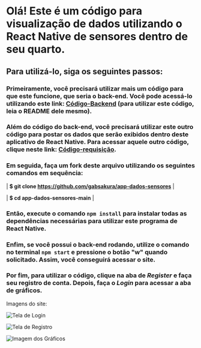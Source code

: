 # Olá! Este é um código para visualização de dados utilizando o React Native de sensores dentro de seu quarto.

## Para utilizá-lo, siga os seguintes passos:

### Primeiramente, você precisará utilizar mais um código para que este funcione, que seria o back-end. Você pode acessá-lo utilizando este link: [Código-Backend](https://github.com/gabsakura/2emr-backend-IoT-dados-sensores-main.git) (para utilizar este código, leia o README dele mesmo).

### Além do código do back-end, você precisará utilizar este outro código para postar os dados que serão exibidos dentro deste aplicativo de React Native. Para acessar aquele outro código, clique neste link: [Código-requisição](https://github.com/gabsakura/2emr-backend-IoT-dados-sensores-main.git).

### Em seguida, faça um fork deste arquivo utilizando os seguintes comandos em sequência:

| **$ git clone https://github.com/gabsakura/app-dados-sensores** | 

| **$ cd app-dados-sensores-main** |

### Então, execute o comando `npm install` para instalar todas as dependências necessárias para utilizar este programa de React Native.

### Enfim, se você possui o back-end rodando, utilize o comando no terminal `npm start` e pressione o botão "w" quando solicitado. Assim, você conseguirá acessar o site.

### Por fim, para utilizar o código, clique na aba de *Register* e faça seu registro de conta. Depois, faça o *Login* para acessar a aba de gráficos.

Imagens do site:

![Tela de Login](https://github.com/gabsakura/app-dados-sensores/blob/main/images/loginscreen.png)

![Tela de Registro](https://github.com/gabsakura/app-dados-sensores/blob/main/images/image.png)

![Imagem dos Gráficos](https://github.com/gabsakura/app-dados-sensores/blob/main/images/Graficos.png)
